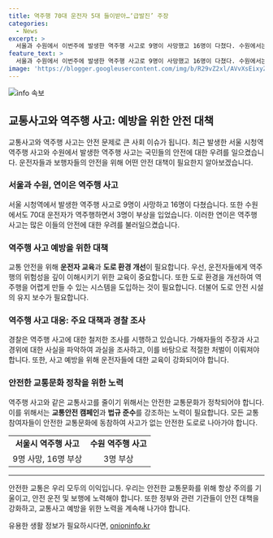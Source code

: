 ```yaml
---
title: 역주행 70대 운전자 5대 들이받아…‘급발진’ 주장
categories:
  - News
excerpt: >
  서울과 수원에서 이번주에 발생한 역주행 사고로 9명이 사망했고 16명이 다쳤다. 수원에서는 70대 운전자가 역주행하면서 3명이 다쳤다. 경찰에 따르면 운전자는 차량이 급발진했다고 주장했고, 사고를 낸 지하철 운전자도 브레이크를 밟았는데 효과가 없다고 진술했다. 전반적으로 역주행 차량의 운전자들은 차량의 이상 때문에 사고가 발생했다고 주장하며 특례법상 혐의로 경찰에 입건됐다.
feature_text: >
  서울과 수원에서 이번주에 발생한 역주행 사고로 9명이 사망했고 16명이 다쳤다. 수원에서는 70대 운전자가 역주행하면서 3명이 다쳤다. 경찰에 따르면 운전자는 차량이 급발진했다고 주장했고, 사고를 낸 지하철 운전자도 브레이크를 밟았는데 효과가 없다고 진술했다. 전반적으로 역주행 차량의 운전자들은 차량의 이상 때문에 사고가 발생했다고 주장하며 특례법상 혐의로 경찰에 입건됐다.
image: 'https://blogger.googleusercontent.com/img/b/R29vZ2xl/AVvXsEixyZcFfHzMRdzZMjFBmAUKJYCLCGyLL1o632UiGVXcaFdKo_bkvkuCioo0uUKlGfBVcT3P84aROyZIXSBEx3Aw5nCQ3pTgDom1WDC4m8eifvWiAmWEEVb4x6G_l8C0QH225ldMjyaFvpxGEBGNO37VmDTDMHGhJPq73UglMfDca1-0aw/s1600/blogspot.png'
---
```


<p><img src="https://blogger.googleusercontent.com/img/b/R29vZ2xl/AVvXsEixyZcFfHzMRdzZMjFBmAUKJYCLCGyLL1o632UiGVXcaFdKo_bkvkuCioo0uUKlGfBVcT3P84aROyZIXSBEx3Aw5nCQ3pTgDom1WDC4m8eifvWiAmWEEVb4x6G_l8C0QH225ldMjyaFvpxGEBGNO37VmDTDMHGhJPq73UglMfDca1-0aw/s1600/blogspot.png" alt="info 속보" /></p>

<h2 data-ke-size="size26">교통사고와 역주행 사고: 예방을 위한 안전 대책</h2>

<p data-ke-size="size16">교통사고와 역주행 사고는 안전 문제로 큰 사회 이슈가 됩니다. 최근 발생한 서울 시청역 역주행 사고와 수원에서 발생한 역주행 사고는 국민들의 안전에 대한 우려를 일으켰습니다. 운전자들과 보행자들의 안전을 위해 어떤 안전 대책이 필요한지 알아보겠습니다.</p>

<h3 data-ke-size="size24">서울과 수원, 연이은 역주행 사고</h3>

<p data-ke-size="size16">서울 시청역에서 발생한 역주행 사고로 9명이 사망하고 16명이 다쳤습니다. 또한 수원에서도 70대 운전자가 역주행하면서 3명이 부상을 입었습니다. 이러한 연이은 역주행 사고는 많은 이들의 안전에 대한 우려를 불러일으켰습니다.</p>

<h3 data-ke-size="size24">역주행 사고 예방을 위한 대책</h3>

<p data-ke-size="size16">교통 안전을 위해 <b>운전자 교육</b>과 <b>도로 환경 개선</b>이 필요합니다. 우선, 운전자들에게 역주행의 위험성을 깊이 이해시키기 위한 교육이 중요합니다. 또한 도로 환경을 개선하여 역주행을 어렵게 만들 수 있는 시스템을 도입하는 것이 필요합니다. 더불어 도로 안전 시설의 유지 보수가 필요합니다.</p>

<h3 data-ke-size="size24">역주행 사고 대응: 주요 대책과 경찰 조사</h3>

<p data-ke-size="size16">경찰은 역주행 사고에 대한 철저한 조사를 시행하고 있습니다. 가해자들의 주장과 사고 경위에 대한 사실을 파악하여 과실을 조사하고, 이를 바탕으로 적절한 처벌이 이뤄져야 합니다. 또한, 사고 예방을 위해 운전자들에 대한 교육이 강화되어야 합니다.</p>

<h3 data-ke-size="size24">안전한 교통문화 정착을 위한 노력</h3>

<p data-ke-size="size16">역주행 사고와 같은 교통사고를 줄이기 위해서는 안전한 교통문화가 정착되어야 합니다. 이를 위해서는 <b>교통안전 캠페인</b>과 <b>법규 준수</b>를 강조하는 노력이 필요합니다. 모든 교통 참여자들이 안전한 교통문화에 동참하여 사고가 없는 안전한 도로로 나아가야 합니다.</p>

<table>
  <tr>
    <td style="text-align: center; height: 17px;"><b>서울시 역주행 사고</b></td>
    <td style="text-align: center; height: 17px;"><b>수원 역주행 사고</b></td>
  </tr>
  <tr>
    <td style="text-align: center; height: 17px;">9명 사망, 16명 부상</td>
    <td style="text-align: center; height: 17px;">3명 부상</td>
  </tr>
</table>

<hr>

<p data-ke-size="size16">안전한 교통은 우리 모두의 이익입니다. 우리는 안전한 교통문화를 위해 항상 주의를 기울이고, 안전 운전 및 보행에 노력해야 합니다. 또한 정부와 관련 기관들이 안전 대책을 강화하고, 교통사고 예방을 위한 노력을 계속해 나가야 합니다.</p>
유용한 생활 정보가 필요하시다면, <a href="https://onioninfo.kr" rel="dofollow">onioninfo.kr</a>


